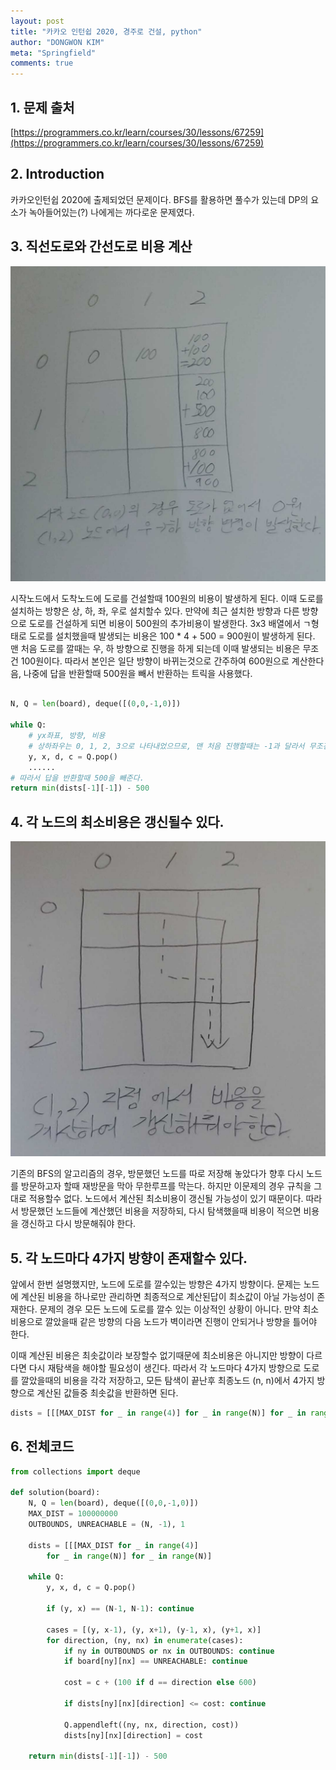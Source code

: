 ```yaml
---
layout: post
title: "카카오 인턴쉽 2020, 경주로 건설, python"
author: "DONGWON KIM"
meta: "Springfield"
comments: true
---
```


## 1. 문제 출처
[https://programmers.co.kr/learn/courses/30/lessons/67259](https://programmers.co.kr/learn/courses/30/lessons/67259)

## 2. Introduction
카카오인턴쉽 2020에 출제되었던 문제이다. BFS를 활용하면 풀수가 있는데 DP의 요소가 녹아들어있는(?) 나에게는 까다로운 문제였다.

## 3. 직선도로와 간선도로 비용 계산
![2022-02-07-kakaointern2020-race](/imgs/Algorithm/2022-02-07-kakaointern2020-race/20220207_132131959.jpg)

시작노드에서 도착노드에 도로를 건설할때 100원의 비용이 발생하게 된다. 이때 도로를 설치하는 방향은 상, 하, 좌, 우로 설치할수 있다. 만약에 최근 설치한 방향과 다른 방향으로 도로를 건설하게 되면 비용이 500원의 추가비용이 발생한다. 3x3 배열에서 ㄱ형태로 도로를 설치했을때 발생되는 비용은 100 * 4 + 500 = 900원이 발생하게 된다. 맨 처음 도로를 깔때는 우, 하 방향으로 진행을 하게 되는데 이때 발생되는 비용은 무조건 100원이다. 따라서 본인은 일단 방향이 바뀌는것으로 간주하여 600원으로 계산한다음, 나중에 답을 반환할때 500원을 빼서 반환하는 트릭을 사용했다.
```python

N, Q = len(board), deque([(0,0,-1,0)])

while Q:
    # yx좌표, 방향, 비용
    # 상하좌우는 0, 1, 2, 3으로 나타내었으므로, 맨 처음 진행할때는 -1과 달라서 무조건 600이 된다.
    y, x, d, c = Q.pop()
    ......
# 따라서 답을 반환할때 500을 빼준다.
return min(dists[-1][-1]) - 500
```


## 4. 각 노드의 최소비용은 갱신될수 있다.
![2022-02-07-kakaointern2020-race](/imgs/Algorithm/2022-02-07-kakaointern2020-race/20220207_133659388.jpg)

기존의 BFS의 알고리즘의 경우, 방문했던 노드를 따로 저장해 놓았다가 향후 다시 노드를 방문하고자 할때 재방문을 막아 무한루프를 막는다. 하지만 이문제의 경우 규칙을 그대로 적용할수 없다. 노드에서 계산된 최소비용이 갱신될 가능성이 있기 때문이다. 따라서 방문했던 노드들에 계산했던 비용을 저장하되, 다시 탐색했을때 비용이 적으면 비용을 갱신하고 다시 방문해줘야 한다.

## 5. 각 노드마다 4가지 방향이 존재할수 있다.
앞에서 한번 설명했지만, 노드에 도로를 깔수있는 방향은 4가지 방향이다. 문제는 노드에 계산된 비용을 하나로만 관리하면 최종적으로 계산된답이 최소값이 아닐 가능성이 존재한다. 문제의 경우 모든 노드에 도로를 깔수 있는 이상적인 상황이 아니다. 만약 최소비용으로 깔았을때 같은 방향의 다음 노드가 벽이라면 진행이 안되거나 방향을 틀어야 한다. 

이때 계산된 비용은 최솟값이라 보장할수 없기때문에 최소비용은 아니지만 방향이 다르다면 다시 재탐색을 해야할 필요성이 생긴다. 따라서 각 노드마다 4가지 방향으로 도로를 깔았을때의 비용을 각각 저장하고, 모든 탐색이 끝난후 최종노드 (n, n)에서 4가지 방향으로 계산된 값들중 최솟값을 반환하면 된다.

```python
dists = [[[MAX_DIST for _ in range(4)] for _ in range(N)] for _ in range(N)]
```

## 6. 전체코드
```python
from collections import deque

def solution(board):
    N, Q = len(board), deque([(0,0,-1,0)])
    MAX_DIST = 100000000
    OUTBOUNDS, UNREACHABLE = (N, -1), 1
    
    dists = [[[MAX_DIST for _ in range(4)]
        for _ in range(N)] for _ in range(N)]
    
    while Q:
        y, x, d, c = Q.pop()

        if (y, x) == (N-1, N-1): continue

        cases = [(y, x-1), (y, x+1), (y-1, x), (y+1, x)]
        for direction, (ny, nx) in enumerate(cases):            
            if ny in OUTBOUNDS or nx in OUTBOUNDS: continue
            if board[ny][nx] == UNREACHABLE: continue

            cost = c + (100 if d == direction else 600)
    
            if dists[ny][nx][direction] <= cost: continue
                
            Q.appendleft((ny, nx, direction, cost))
            dists[ny][nx][direction] = cost

    return min(dists[-1][-1]) - 500
```
